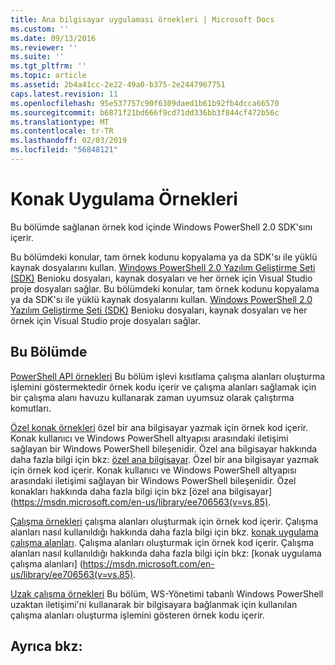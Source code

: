 ```yaml
---
title: Ana bilgisayar uygulaması örnekleri | Microsoft Docs
ms.custom: ''
ms.date: 09/13/2016
ms.reviewer: ''
ms.suite: ''
ms.tgt_pltfrm: ''
ms.topic: article
ms.assetid: 2b4a41cc-2e22-49a0-b375-2e2447967751
caps.latest.revision: 11
ms.openlocfilehash: 95e537757c90f6309daed1b61b92fb4dcca66570
ms.sourcegitcommit: b6871f21bd666f9cd71dd336bb3f844cf472b56c
ms.translationtype: MT
ms.contentlocale: tr-TR
ms.lasthandoff: 02/03/2019
ms.locfileid: "56848121"
---
```

# <a name="host-application-samples"></a>Konak Uygulama Örnekleri

Bu bölümde sağlanan örnek kod içinde Windows PowerShell 2.0 SDK'sını içerir.

 Bu bölümdeki konular, tam örnek kodunu kopyalama ya da SDK'sı ile yüklü kaynak dosyalarını kullan. [Windows PowerShell 2.0 Yazılım Geliştirme Seti (SDK)](https://www.microsoft.com/en-us/download/details.aspx?id=2560) Benioku dosyaları, kaynak dosyaları ve her örnek için Visual Studio proje dosyaları sağlar.
Bu bölümdeki konular, tam örnek kodunu kopyalama ya da SDK'sı ile yüklü kaynak dosyalarını kullan. [Windows PowerShell 2.0 Yazılım Geliştirme Seti (SDK)](https://www.microsoft.com/en-us/download/details.aspx?id=2560) Benioku dosyaları, kaynak dosyaları ve her örnek için Visual Studio proje dosyaları sağlar.

## <a name="in-this-section"></a>Bu Bölümde

 [PowerShell API örnekleri](./windows-powershell-api-samples.md) Bu bölüm işlevi kısıtlama çalışma alanları oluşturma işlemini göstermektedir örnek kodu içerir ve çalışma alanları sağlamak için bir çalışma alanı havuzu kullanarak zaman uyumsuz olarak çalıştırma komutları.

 [Özel konak örnekleri](./custom-host-samples.md) özel bir ana bilgisayar yazmak için örnek kod içerir. Konak kullanıcı ve Windows PowerShell altyapısı arasındaki iletişimi sağlayan bir Windows PowerShell bileşenidir. Özel ana bilgisayar hakkında daha fazla bilgi için bkz: [özel ana bilgisayar](https://msdn.microsoft.com/en-us/library/ee706563(v=vs.85).aspx).
Özel bir ana bilgisayar yazmak için örnek kod içerir. Konak kullanıcı ve Windows PowerShell altyapısı arasındaki iletişimi sağlayan bir Windows PowerShell bileşenidir. Özel konakları hakkında daha fazla bilgi için bkz [özel ana bilgisayar] (https://msdn.microsoft.com/en-us/library/ee706563(v=vs.85).

 [Çalışma örnekleri](./runspace-samples.md) çalışma alanları oluşturmak için örnek kod içerir. Çalışma alanları nasıl kullanıldığı hakkında daha fazla bilgi için bkz. [konak uygulama çalışma alanları](https://msdn.microsoft.com/en-us/library/ee706563(v=vs.85).aspx).
Çalışma alanları oluşturmak için örnek kod içerir. Çalışma alanları nasıl kullanıldığı hakkında daha fazla bilgi için bkz: [konak uygulama çalışma alanları] (https://msdn.microsoft.com/en-us/library/ee706563(v=vs.85).

 [Uzak çalışma örnekleri](./remote-runspace-samples.md) Bu bölüm, WS-Yönetimi tabanlı Windows PowerShell uzaktan iletişimi'ni kullanarak bir bilgisayara bağlanmak için kullanılan çalışma alanları oluşturma işlemini gösteren örnek kodu içerir.

## <a name="see-also"></a>Ayrıca bkz:
